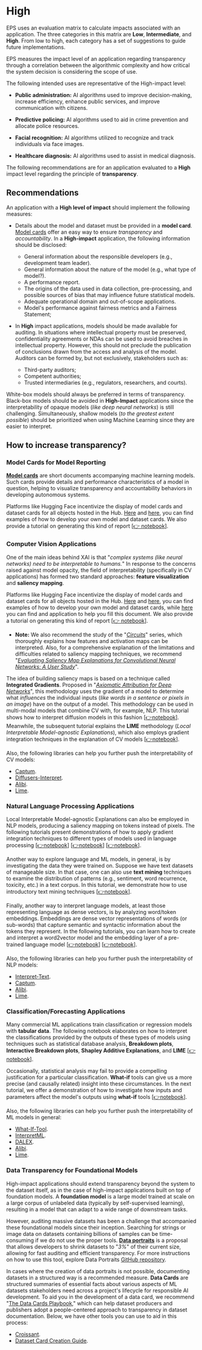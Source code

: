# High

EPS uses an evaluation matrix to calculate impacts associated with an application. The three categories in this matrix are **Low**, **Intermediate**, and **High**. From low to high, each category has a set of suggestions to guide future implementations.

EPS measures the impact level of an application regarding transparency through a correlation between the algorithmic complexity and how critical the system decision is considering the scope of use.

The following intended uses are representative of the High-impact level:

- **Public administration:** AI algorithms used to improve decision-making, increase efficiency, enhance public services, and improve communication with citizens.

- **Predictive policing:** AI algorithms used to aid in crime prevention and allocate police resources.

- **Facial recognition:** AI algorithms utilized to recognize and track individuals via face images.

- **Healthcare diagnosis:** AI algorithms used to assist in medical diagnosis.

The following recommendations are for an application evaluated to a **High** impact level regarding the principle of **transparency**.

## Recommendations

An application with a **High level  of impact** should implement the following measures:

- Details about the model and dataset must be provided in a **model card**. [Model cards](https://arxiv.org/abs/1810.03993) offer an easy way to ensure _transparency_ and _accountability_. In a **High-impact** application, the following information should be disclosed:

  - General information about the responsible developers (e.g., development team leader).
  - General information about the nature of the model (e.g., what type of model?).
  - A performance report.
  - The origins of the data used in data collection, pre-processing, and possible sources of bias that may influence future statistical models.
  - Adequate operational domain and out-of-scope applications.
  - Model's performance against fairness metrics and a Fairness Statement;

- In **High** impact applications, models should be made available for auditing. In situations where intellectual property must be preserved, confidentiality agreements or NDAs can be used to avoid breaches in intellectual property. However, this should not preclude the publication of conclusions drawn from the access and analysis of the model. Auditors can be formed by, but not exclusively, stakeholders such as:

  - Third-party auditors;
  - Competent authorities;
  - Trusted intermediaries (e.g., regulators, researchers, and courts).

White-box models should always be preferred in terms of transparency. Black-box models should be avoided in **High-Impact** applications since the interpretability of opaque models (_like deep neural networks_) is still challenging. Simultaneously, shallow models (_to the greatest extent possible_) should be prioritized when using Machine Learning since they are easier to interpret.

## How to increase transparency?

### Model Cards for Model Reporting

[**Model cards**](https://arxiv.org/abs/1810.03993) are short documents accompanying machine learning models. Such cards provide details and performance characteristics of a model in question, helping to visualize transparency and accountability behaviors in developing autonomous systems.

Platforms like Hugging Face incentivize the display of model cards and dataset cards for all objects hosted in the Hub. [Here](https://huggingface.co/docs/hub/model-cards) and [here](https://huggingface.co/docs/hub/datasets-cards), you can find examples of how to develop your own model and dataset cards. We also provide a tutorial on generating this kind of report [[👉 notebook]((https://github.com/Nkluge-correa/teeny-tiny_castle/blob/master/ML%20Accountability/Model%20Cards/model_card_generator.ipynb))].

### Computer Vision Applications

One of the main ideas behind XAI is that "_complex systems (like neural networks) need to be interpretable to humans._" In response to the concerns raised against model opacity, the field of interpretability (specifically in CV applications) has formed two standard approaches: **feature visualization** and **saliency mapping**.

Platforms like Hugging Face incentivize the display of model cards and dataset cards for all objects hosted in the Hub. [Here](https://huggingface.co/docs/hub/model-cards) and [here](https://huggingface.co/docs/hub/datasets-cards), you can find examples of how to develop your own model and dataset cards, while [here](https://huggingface.co/spaces/huggingface/Model_Cards_Writing_Tool) you can find and application to help you fill this document. We also provide a tutorial on generating this kind of report [[👉 notebook]((https://github.com/Nkluge-correa/teeny-tiny_castle/blob/master/ML%20Accountability/Model%20Cards/model_card_generator.ipynb))].

- **Note:** We also recommend the study of the "_[Circuits](https://distill.pub/2020/circuits/)_" series, which thoroughly explains how features and activation maps can be interpreted. Also, for a comprehensive explanation of the limitations and difficulties related to saliency mapping techniques, we recommend "_[Evaluating Saliency Map Explanations for Convolutional Neural Networks: A User Study](https://arxiv.org/abs/2002.00772)_".

The idea of building saliency maps is based on a technique called **Integrated Gradients**. Proposed in "_[Axiomatic Attribution for Deep Networks](https://arxiv.org/abs/1703.01365)_", this methodology uses the gradient of a model to determine what _influences_ the individual inputs (_like words in a sentence or pixels in an image_) have on the output of a model. This methodology can be used in multi-modal models that combine CV with, for example, NLP. This tutorial shows how to interpret diffusion models in this fashion [[👉notebook](https://github.com/Nkluge-correa/teeny-tiny_castle/blob/master/ML%20Explainability/CV%20Interpreter/diffusion_interpreter.ipynb)]. Meanwhile, the subsequent tutorial explains the **LIME** methodology (_Local Interpretable Model-agnostic Explanations_), which also employs gradient integration techniques in the explanation of CV models [[👉notebook](https://github.com/Nkluge-correa/teeny-tiny_castle/blob/master/ML%20Explainability/CV%20Interpreter/CNN_attribution_maps_with_LIME.ipynb)].

Also, the following libraries can help you further push the interpretability of CV models:

- [Captum](https://captum.ai/).
- [Diffusers-Interpret](https://github.com/JoaoLages/diffusers-interpret).
- [Alibi](https://github.com/SeldonIO/alibi).
- [Lime](https://github.com/marcotcr/lime).

### Natural Language Processing Applications

Local Interpretable Model-agnostic Explanations can also be employed in NLP models, producing a saliency mapping on tokens instead of pixels. The following tutorials present demonstrations of how to apply gradient integration techniques to different types of models used in language processing [[👉notebook](https://github.com/Nkluge-correa/teeny-tiny_castle/blob/master/ML%20Explainability/NLP%20Interpreter/lime_for_NLP.ipynb)] [[👉notebook](https://github.com/Nkluge-correa/teeny-tiny_castle/blob/master/ML%20Explainability/NLP%20Interpreter/integrated_gradients_in%20_keras_nlp.ipynb)] [[👉notebook](https://github.com/Nkluge-correa/teeny-tiny_castle/blob/master/ML%20Explainability/NLP%20Interpreter/gradient_explanations_BERT.ipynb)].

Another way to explore language and ML models, in general, is by investigating the data they were trained on. Suppose we have text datasets of manageable size. In that case, one can also use **text mining** techniques to examine the distribution of patterns (e.g., sentiment, word recurrence, toxicity, etc.) in a text corpus. In this tutorial, we demonstrate how to use introductory text mining techniques [[👉notebook](https://github.com/Nkluge-correa/teeny-tiny_castle/blob/master/ML%20Explainability/NLP%20Interpreter/text_mining.ipynb)].

Finally, another way to interpret language models, at least those representing language as dense vectors, is by analyzing word/token embeddings. Embeddings are dense vector representations of words (or sub-words) that capture semantic and syntactic information about the tokens they represent. In the following tutorials, you can learn how to create and interpret a word2vector model and the embedding layer of a pre-trained language model [[👉notebook](https://github.com/Nkluge-correa/teeny-tiny_castle/blob/master/ML%20Explainability/NLP%20Interpreter/word2vec.ipynb)] [[👉notebook](https://github.com/Nkluge-correa/teeny-tiny_castle/blob/master/ML%20Explainability/NLP%20Interpreter/investigating_word_embeddings.ipynb)].

Also, the following libraries can help you further push the interpretability of NLP models:

- [Interpret-Text](https://github.com/interpretml/interpret-text).
- [Captum](https://captum.ai/).
- [Alibi](https://github.com/SeldonIO/alibi).
- [Lime](https://github.com/marcotcr/lime).

### Classification/Forecasting Applications

Many commercial ML applications train classification or regression models with **tabular data**. The following notebook elaborates on how to interpret the classifications provided by the outputs of these types of models using techniques such as statistical database analysis, **Breakdown plots**, **Interactive Breakdown plots**, **Shapley Additive Explanations**, and **LIME** [[👉notebook](https://github.com/Nkluge-correa/teeny-tiny_castle/blob/master/ML%20Explainability/Tabular%20Interpreter/interpreter_for_tabular.ipynb)].

Occasionally, statistical analysis may fail to provide a compelling justification for a particular classification. **What-if** tools can give us a more precise (and causally related) insight into these circumstances. In the next tutorial, we offer a demonstration of how to investigate how inputs and parameters affect the model's outputs using **what-if** tools [[👉notebook](https://github.com/Nkluge-correa/teeny-tiny_castle/blob/master/ML%20Explainability/Tabular%20Interpreter/fairness_xai_COMPAS.ipynb)].

Also, the following libraries can help you further push the interpretability of ML models in general:

- [What-If-Tool](https://github.com/PAIR-code/what-if-tool).
- [InterpretML](https://github.com/interpretml/interpret).
- [DALEX](https://github.com/ModelOriented/DALEX).
- [Alibi](https://github.com/SeldonIO/alibi).
- [Lime](https://github.com/marcotcr/lime).

### Data Transparency for Foundational Models

High-impact applications should extend transparency beyond the system to the dataset itself, as in the case of high-impact applications built on top of foundation models. A **foundation model** is a large model trained at scale on a large corpus of unlabeled data (typically by self-supervised learning), resulting in a model that can adapt to a wide range of downstream tasks.

However, auditing massive datasets has been a challenge that accompanied these foundational models since their inception. Searching for strings or image data on datasets containing billions of samples can be time-consuming if we do not use the proper tools. [**Data portraits**](https://dataportraits.org/) is a proposal that allows developers to shrink datasets to "_3%_" of their current size, allowing for fast auditing and efficient transparency. For more instructions on how to use this tool, explore Data Portraits [GitHub repository](https://github.com/ruyimarone/data-portraits).

In cases where the creation of data portraits is not possible, documenting datasets in a structured way is a recommended measure. **Data Cards** are structured summaries of essential facts about various aspects of ML datasets stakeholders need across a project's lifecycle for responsible AI development. To aid you in the development of a data card, we recommend "[The Data Cards Playbook](https://sites.research.google/datacardsplaybook/)," which can help dataset producers and publishers adopt a people-centered approach to transparency in dataset documentation. Below, we have other tools you can use to aid in this process:

- [Croissant](https://github.com/mlcommons/croissant/).
- [Dataset Card Creation Guide](https://github.com/huggingface/datasets/blob/main/templates/README_guide.md).
